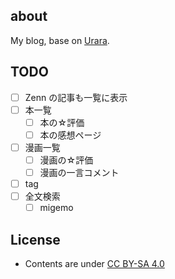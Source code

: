 ## about

My blog, base on [Urara](https://urara-demo.netlify.app/).

## TODO

- [ ] Zenn の記事も一覧に表示
- [ ] 本一覧
  - [ ] 本の☆評価
  - [ ] 本の感想ページ
- [ ] 漫画一覧
  - [ ] 漫画の☆評価
  - [ ] 漫画の一言コメント
- [ ] tag
- [ ] 全文検索
  - [ ] migemo

## License

- Contents are under [CC BY-SA 4.0](https://creativecommons.org/licenses/by-sa/4.0/)
